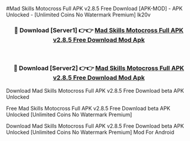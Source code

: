 #Mad Skills Motocross Full APK v2.8.5 Free Download [APK-MOD] - APK Unlocked - [Unlimited Coins No Watermark Premium] lk20v



<div align="center">

<h3>🔴 Download [Server1] 👉👉 <a href="https://momento.my/?title=Mad_Skills_Motocross_Full_APK_v2.8.5_Free_Download">Mad Skills Motocross Full APK v2.8.5 Free Download Mod Apk</a></h3><br>

<h3>🔴 Download [Server2] 👉👉 <a href="https://momento.my/?title=Mad_Skills_Motocross_Full_APK_v2.8.5_Free_Download">Mad Skills Motocross Full APK v2.8.5 Free Download Mod Apk</a></h3>
</div>



Download Mad Skills Motocross Full APK v2.8.5 Free Download beta APK Unlocked

Free Mad Skills Motocross Full APK v2.8.5 Free Download beta APK Unlocked [Unlimited Coins No Watermark Premium]

Download Mad Skills Motocross Full APK v2.8.5 Free Download beta APK Unlocked [Unlimited Coins No Watermark Premium] Mod For Android

